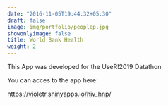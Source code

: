 ```yaml
---
date: "2016-11-05T19:44:32+05:30"
draft: false
image: img/portfolio/peoplep.jpg
showonlyimage: false
title: World Bank Health 
weight: 2
---
```


This App was developed for the UseR!2019 Datathon 
<!--more-->

You can acces to the app here:

https://violetr.shinyapps.io/hiv_hnp/
